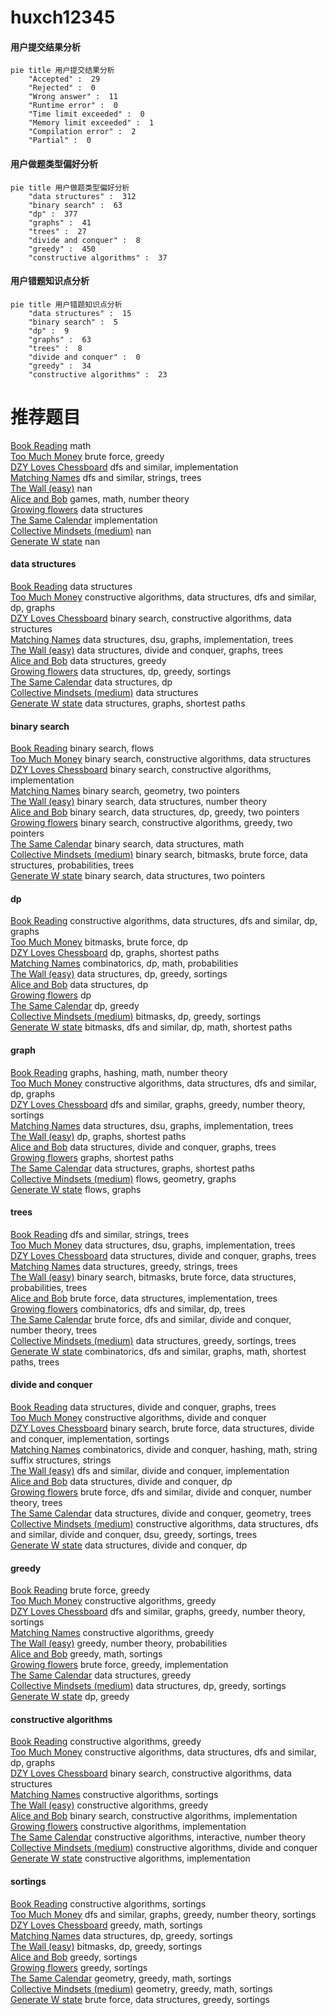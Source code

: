 # huxch12345
<!-- tabs:start -->
#### **用户提交结果分析**

```mermaid
pie title 用户提交结果分析
    "Accepted" :  29
    "Rejected" :  0
    "Wrong answer" :  11
    "Runtime error" :  0
    "Time limit exceeded" :  0
    "Memory limit exceeded" :  1
    "Compilation error" :  2
    "Partial" :  0
```
#### **用户做题类型偏好分析**

```mermaid
pie title 用户做题类型偏好分析
    "data structures" :  312
    "binary search" :  63
    "dp" :  377
    "graphs" :  41
    "trees" :  27
    "divide and conquer" :  8
    "greedy" :  450
    "constructive algorithms" :  37
```
#### **用户错题知识点分析**

```mermaid
pie title 用户错题知识点分析
    "data structures" :  15
    "binary search" :  5
    "dp" :  9
    "graphs" :  63
    "trees" :  8
    "divide and conquer" :  0
    "greedy" :  34
    "constructive algorithms" :  23
```
<!-- tabs:end -->
# 推荐题目
[Book Reading](http://codeforces.com/problemset/problem/1213/C)		math		  
[Too Much Money](http://codeforces.com/problemset/problem/725/E)		brute force,
                        greedy		  
[DZY Loves Chessboard](http://codeforces.com/problemset/problem/445/A)		dfs and similar,
                        implementation		  
[Matching Names](http://codeforces.com/problemset/problem/566/A)		dfs and similar,
                        strings,
                        trees		  
[The Wall (easy)](http://codeforces.com/problemset/problem/690/D1)		nan		  
[Alice and Bob](http://codeforces.com/problemset/problem/346/A)		games,
                        math,
                        number theory		  
[Growing flowers](http://codeforces.com/problemset/problem/1423/G)		data structures		  
[The Same Calendar](http://codeforces.com/problemset/problem/678/B)		implementation		  
[Collective Mindsets (medium)](http://codeforces.com/problemset/problem/690/A2)		nan		  
[Generate W state](http://codeforces.com/problemset/problem/1002/A4)		nan		  
<!-- tabs:start -->
#### **data structures**
[Book Reading](http://codeforces.com/problemset/problem/1423/G)		data structures		  
[Too Much Money](https://codeforces.com/contest/841/problem/D)		constructive algorithms,
                        data structures,
                        dfs and similar,
                        dp,
                        graphs		  
[DZY Loves Chessboard](http://codeforces.com/problemset/problem/484/E)		binary search,
                        constructive algorithms,
                        data structures		  
[Matching Names](https://codeforces.com/contest/1417/problem/F)		data structures,
                        dsu,
                        graphs,
                        implementation,
                        trees		  
[The Wall (easy)](http://codeforces.com/problemset/problem/1336/F)		data structures,
                        divide and conquer,
                        graphs,
                        trees		  
[Alice and Bob](https://codeforces.com/contest/1447/problem/F1)		data structures,
                        greedy		  
[Growing flowers](http://codeforces.com/problemset/problem/1253/E)		data structures,
                        dp,
                        greedy,
                        sortings		  
[The Same Calendar](http://codeforces.com/problemset/problem/425/C)		data structures,
                        dp		  
[Collective Mindsets (medium)](http://codeforces.com/problemset/problem/292/E)		data structures		  
[Generate W state](http://codeforces.com/problemset/problem/1163/F)		data structures,
                        graphs,
                        shortest paths		  
#### **binary search**
[Book Reading](http://codeforces.com/problemset/problem/925/F)		binary search,
                        flows		  
[Too Much Money](http://codeforces.com/problemset/problem/484/E)		binary search,
                        constructive algorithms,
                        data structures		  
[DZY Loves Chessboard](http://codeforces.com/problemset/problem/815/E)		binary search,
                        constructive algorithms,
                        implementation		  
[Matching Names](http://codeforces.com/problemset/problem/696/F)		binary search,
                        geometry,
                        two pointers		  
[The Wall (easy)](http://codeforces.com/problemset/problem/1182/F)		binary search,
                        data structures,
                        number theory		  
[Alice and Bob](http://codeforces.com/problemset/problem/1492/C)		binary search,
                        data structures,
                        dp,
                        greedy,
                        two pointers		  
[Growing flowers](http://codeforces.com/problemset/problem/1463/D)		binary search,
                        constructive algorithms,
                        greedy,
                        two pointers		  
[The Same Calendar](http://codeforces.com/problemset/problem/1490/G)		binary search,
                        data structures,
                        math		  
[Collective Mindsets (medium)](http://codeforces.com/problemset/problem/1479/D)		binary search,
                        bitmasks,
                        brute force,
                        data structures,
                        probabilities,
                        trees		  
[Generate W state](http://codeforces.com/problemset/problem/1436/E)		binary search,
                        data structures,
                        two pointers		  
#### **dp**
[Book Reading](https://codeforces.com/contest/841/problem/D)		constructive algorithms,
                        data structures,
                        dfs and similar,
                        dp,
                        graphs		  
[Too Much Money](http://codeforces.com/problemset/problem/453/B)		bitmasks,
                        brute force,
                        dp		  
[DZY Loves Chessboard](https://codeforces.com/contest/296/problem/D)		dp,
                        graphs,
                        shortest paths		  
[Matching Names](http://codeforces.com/problemset/problem/1392/H)		combinatorics,
                        dp,
                        math,
                        probabilities		  
[The Wall (easy)](http://codeforces.com/problemset/problem/1253/E)		data structures,
                        dp,
                        greedy,
                        sortings		  
[Alice and Bob](http://codeforces.com/problemset/problem/425/C)		data structures,
                        dp		  
[Growing flowers](http://codeforces.com/problemset/problem/1188/C)		dp		  
[The Same Calendar](http://codeforces.com/problemset/problem/1456/E)		dp,
                        greedy		  
[Collective Mindsets (medium)](https://codeforces.com/contest/418/problem/B)		bitmasks,
                        dp,
                        greedy,
                        sortings		  
[Generate W state](http://codeforces.com/problemset/problem/1392/G)		bitmasks,
                        dfs and similar,
                        dp,
                        math,
                        shortest paths		  
#### **graph**
[Book Reading](http://codeforces.com/problemset/problem/1322/C)		graphs,
                        hashing,
                        math,
                        number theory		  
[Too Much Money](https://codeforces.com/contest/841/problem/D)		constructive algorithms,
                        data structures,
                        dfs and similar,
                        dp,
                        graphs		  
[DZY Loves Chessboard](http://codeforces.com/problemset/problem/1176/D)		dfs and similar,
                        graphs,
                        greedy,
                        number theory,
                        sortings		  
[Matching Names](https://codeforces.com/contest/1417/problem/F)		data structures,
                        dsu,
                        graphs,
                        implementation,
                        trees		  
[The Wall (easy)](https://codeforces.com/contest/296/problem/D)		dp,
                        graphs,
                        shortest paths		  
[Alice and Bob](http://codeforces.com/problemset/problem/1336/F)		data structures,
                        divide and conquer,
                        graphs,
                        trees		  
[Growing flowers](http://codeforces.com/problemset/problem/1473/E)		graphs,
                        shortest paths		  
[The Same Calendar](http://codeforces.com/problemset/problem/1163/F)		data structures,
                        graphs,
                        shortest paths		  
[Collective Mindsets (medium)](http://codeforces.com/problemset/problem/223/E)		flows,
                        geometry,
                        graphs		  
[Generate W state](http://codeforces.com/problemset/problem/164/C)		flows,
                        graphs		  
#### **trees**
[Book Reading](http://codeforces.com/problemset/problem/566/A)		dfs and similar,
                        strings,
                        trees		  
[Too Much Money](https://codeforces.com/contest/1417/problem/F)		data structures,
                        dsu,
                        graphs,
                        implementation,
                        trees		  
[DZY Loves Chessboard](http://codeforces.com/problemset/problem/1336/F)		data structures,
                        divide and conquer,
                        graphs,
                        trees		  
[Matching Names](http://codeforces.com/problemset/problem/923/C)		data structures,
                        greedy,
                        strings,
                        trees		  
[The Wall (easy)](http://codeforces.com/problemset/problem/1479/D)		binary search,
                        bitmasks,
                        brute force,
                        data structures,
                        probabilities,
                        trees		  
[Alice and Bob](http://codeforces.com/problemset/problem/1511/C)		brute force,
                        data structures,
                        implementation,
                        trees		  
[Growing flowers](http://codeforces.com/problemset/problem/1499/F)		combinatorics,
                        dfs and similar,
                        dp,
                        trees		  
[The Same Calendar](http://codeforces.com/problemset/problem/1491/E)		brute force,
                        dfs and similar,
                        divide and conquer,
                        number theory,
                        trees		  
[Collective Mindsets (medium)](http://codeforces.com/problemset/problem/1466/D)		data structures,
                        greedy,
                        sortings,
                        trees		  
[Generate W state](http://codeforces.com/problemset/problem/1495/D)		combinatorics,
                        dfs and similar,
                        graphs,
                        math,
                        shortest paths,
                        trees		  
#### **divide and conquer**
[Book Reading](http://codeforces.com/problemset/problem/1336/F)		data structures,
                        divide and conquer,
                        graphs,
                        trees		  
[Too Much Money](http://codeforces.com/problemset/problem/512/E)		constructive algorithms,
                        divide and conquer		  
[DZY Loves Chessboard](http://codeforces.com/problemset/problem/1461/D)		binary search,
                        brute force,
                        data structures,
                        divide and conquer,
                        implementation,
                        sortings		  
[Matching Names](http://codeforces.com/problemset/problem/1466/G)		combinatorics,
                        divide and conquer,
                        hashing,
                        math,
                        string suffix structures,
                        strings		  
[The Wall (easy)](http://codeforces.com/problemset/problem/1490/D)		dfs and similar,
                        divide and conquer,
                        implementation		  
[Alice and Bob](https://codeforces.com/contest/1483/problem/C)		data structures,
                        divide and conquer,
                        dp		  
[Growing flowers](http://codeforces.com/problemset/problem/1491/E)		brute force,
                        dfs and similar,
                        divide and conquer,
                        number theory,
                        trees		  
[The Same Calendar](http://codeforces.com/problemset/problem/1303/G)		data structures,
                        divide and conquer,
                        geometry,
                        trees		  
[Collective Mindsets (medium)](http://codeforces.com/problemset/problem/1494/D)		constructive algorithms,
                        data structures,
                        dfs and similar,
                        divide and conquer,
                        dsu,
                        greedy,
                        sortings,
                        trees		  
[Generate W state](http://codeforces.com/problemset/problem/1482/E)		data structures,
                        divide and conquer,
                        dp		  
#### **greedy**
[Book Reading](http://codeforces.com/problemset/problem/725/E)		brute force,
                        greedy		  
[Too Much Money](http://codeforces.com/problemset/problem/891/B)		constructive algorithms,
                        greedy		  
[DZY Loves Chessboard](http://codeforces.com/problemset/problem/1176/D)		dfs and similar,
                        graphs,
                        greedy,
                        number theory,
                        sortings		  
[Matching Names](http://codeforces.com/problemset/problem/1452/F)		constructive algorithms,
                        greedy		  
[The Wall (easy)](http://codeforces.com/problemset/problem/1198/F)		greedy,
                        number theory,
                        probabilities		  
[Alice and Bob](https://codeforces.com/contest/516/problem/A)		greedy,
                        math,
                        sortings		  
[Growing flowers](http://codeforces.com/problemset/problem/1108/E1)		brute force,
                        greedy,
                        implementation		  
[The Same Calendar](https://codeforces.com/contest/1447/problem/F1)		data structures,
                        greedy		  
[Collective Mindsets (medium)](http://codeforces.com/problemset/problem/1253/E)		data structures,
                        dp,
                        greedy,
                        sortings		  
[Generate W state](http://codeforces.com/problemset/problem/1456/E)		dp,
                        greedy		  
#### **constructive algorithms**
[Book Reading](http://codeforces.com/problemset/problem/891/B)		constructive algorithms,
                        greedy		  
[Too Much Money](https://codeforces.com/contest/841/problem/D)		constructive algorithms,
                        data structures,
                        dfs and similar,
                        dp,
                        graphs		  
[DZY Loves Chessboard](http://codeforces.com/problemset/problem/484/E)		binary search,
                        constructive algorithms,
                        data structures		  
[Matching Names](http://codeforces.com/problemset/problem/659/B)		constructive algorithms,
                        sortings		  
[The Wall (easy)](http://codeforces.com/problemset/problem/1452/F)		constructive algorithms,
                        greedy		  
[Alice and Bob](http://codeforces.com/problemset/problem/815/E)		binary search,
                        constructive algorithms,
                        implementation		  
[Growing flowers](http://codeforces.com/problemset/problem/711/B)		constructive algorithms,
                        implementation		  
[The Same Calendar](http://codeforces.com/problemset/problem/1137/D)		constructive algorithms,
                        interactive,
                        number theory		  
[Collective Mindsets (medium)](http://codeforces.com/problemset/problem/512/E)		constructive algorithms,
                        divide and conquer		  
[Generate W state](http://codeforces.com/problemset/problem/1118/E)		constructive algorithms,
                        implementation		  
#### **sortings**
[Book Reading](http://codeforces.com/problemset/problem/659/B)		constructive algorithms,
                        sortings		  
[Too Much Money](http://codeforces.com/problemset/problem/1176/D)		dfs and similar,
                        graphs,
                        greedy,
                        number theory,
                        sortings		  
[DZY Loves Chessboard](https://codeforces.com/contest/516/problem/A)		greedy,
                        math,
                        sortings		  
[Matching Names](http://codeforces.com/problemset/problem/1253/E)		data structures,
                        dp,
                        greedy,
                        sortings		  
[The Wall (easy)](https://codeforces.com/contest/418/problem/B)		bitmasks,
                        dp,
                        greedy,
                        sortings		  
[Alice and Bob](http://codeforces.com/problemset/problem/1175/D)		greedy,
                        sortings		  
[Growing flowers](http://codeforces.com/problemset/problem/1418/B)		greedy,
                        sortings		  
[The Same Calendar](https://codeforces.com/contest/1496/problem/C)		geometry,
                        greedy,
                        math,
                        sortings		  
[Collective Mindsets (medium)](http://codeforces.com/problemset/problem/1495/A)		geometry,
                        greedy,
                        math,
                        sortings		  
[Generate W state](http://codeforces.com/problemset/problem/1497/A)		brute force,
                        data structures,
                        greedy,
                        sortings		  
<!-- tabs:end -->
